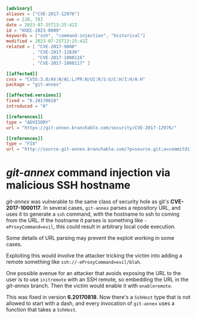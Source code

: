 ``` toml
[advisory]
aliases = ["CVE-2017-12976"]
cwe = [20, 78]
date = 2023-07-25T13:25:42Z
id = "HSEC-2023-0009"
keywords = ["ssh", "command-injection", "historical"]
modified = 2023-07-25T13:25:42Z
related = [ "CVE-2017-9800"
          , "CVE-2017-12836"
          , "CVE-2017-1000116"
          , "CVE-2017-1000117" ]

[[affected]]
cvss = "CVSS:3.0/AV:N/AC:L/PR:N/UI:R/S:U/C:H/I:H/A:H"
package = "git-annex"

[[affected.versions]]
fixed = "6.20170818"
introduced = "0"

[[references]]
type = "ADVISORY"
url = "https://git-annex.branchable.com/security/CVE-2017-12976/"

[[references]]
type = "FIX"
url = "http://source.git-annex.branchable.com/?p=source.git;a=commitdiff;h=df11e54788b254efebb4898b474de11ae8d3b471"
```

# *git-annex* command injection via malicious SSH hostname

*git-annex* was vulnerable to the same class of security hole as git's
**CVE-2017-1000117**. In several cases, `git-annex` parses a repository
URL, and uses it to generate a `ssh` command, with the hostname to ssh
to coming from the URL. If the hostname it parses is something like
`-eProxyCommand=evil`, this could result in arbitrary local code
execution.

Some details of URL parsing may prevent the exploit working in some
cases.

Exploiting this would involve the attacker tricking the victim into
adding a remote something like `ssh://-eProxyCommand=evil/blah`.

One possible avenue for an attacker that avoids exposing the URL to the
user is to use `initremote` with an SSH remote, so embedding the URL in
the *git-annex* branch. Then the victim would enable it with
`enableremote`.

This was fixed in version **6.20170818**. Now there's a `SshHost` type
that is not allowed to start with a dash, and every invocation of
`git-annex` uses a function that takes a `SshHost`.
